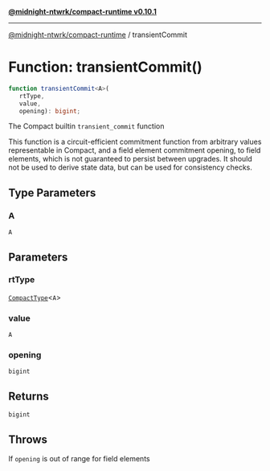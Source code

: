 [**@midnight-ntwrk/compact-runtime v0.10.1**](../README.md)

***

[@midnight-ntwrk/compact-runtime](../globals.md) / transientCommit

# Function: transientCommit()

```ts
function transientCommit<A>(
   rtType, 
   value, 
   opening): bigint;
```

The Compact builtin `transient_commit` function

This function is a circuit-efficient commitment function from arbitrary
values representable in Compact, and a field element commitment opening, to
field elements, which is not guaranteed to persist between
upgrades. It should not be used to derive state data, but can be used for
consistency checks.

## Type Parameters

### A

`A`

## Parameters

### rtType

[`CompactType`](../interfaces/CompactType.md)\<`A`\>

### value

`A`

### opening

`bigint`

## Returns

`bigint`

## Throws

If `opening` is out of range for field elements

